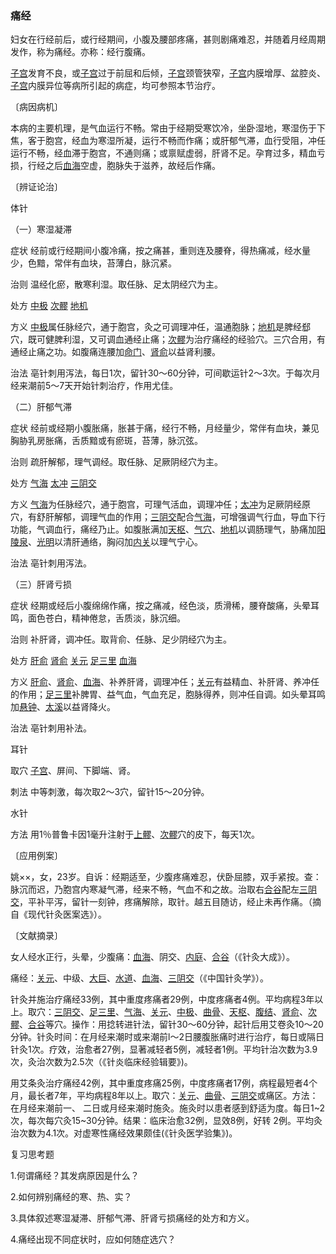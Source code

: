 ### 痛经

妇女在行经前后，或行经期间，小腹及腰部疼痛，甚则剧痛难忍，并随着月经周期发作，称为痛经。亦称：经行腹痛。

[子宫](https://www.gmzyjc.com/read/zjs/zjs3.4-0.1.3.5.0.md)发育不良，或[子宫](https://www.gmzyjc.com/read/zjs/zjs3.4-0.1.3.5.0.md)过于前屈和后倾，[子宫](https://www.gmzyjc.com/read/zjs/zjs3.4-0.1.3.5.0.md)颈管狭窄，[子宫](https://www.gmzyjc.com/read/zjs/zjs3.4-0.1.3.5.0.md)内膜增厚、盆腔炎、[子宫](https://www.gmzyjc.com/read/zjs/zjs3.4-0.1.3.5.0.md)内膜异位等病所引起的病症，均可参照本节治疗。

〔病因病机〕

本病的主要机理，是气血运行不畅。常由于经期受寒饮冷，坐卧湿地，寒湿伤于下焦，客于胞宫，经血为寒湿所凝，运行不畅而作痛；或肝郁气滞，血行受阻，冲任运行不畅，经血滞于胞宫，不通则痛；或禀赋虚弱，肝肾不足。孕育过多，精血亏损，行经之后[血海](https://www.gmzyjc.com/read/zjs/zjs3.1.4-6-0.0.1.3.10.md)空虚，胞脉失于滋养，故经后作痛。

〔辨证论治〕

体针

（一）寒湿凝滞

症状  经前或行经期间小腹冷痛，按之痛甚，重则连及腰脊，得热痛减，经水量少，色黯，常伴有血块，苔薄白，脉沉紧。

治则  温经化瘀，散寒利湿。取任脉、足太阴经穴为主。

处方  [中极](https://www.gmzyjc.com/read/zjs/zjs3.2.1-0.1.1.3.3.md)  [次髎](https://www.gmzyjc.com/read/zjs/zjs3.1.7-8-0.0.1.3.32.md)  [地机](https://www.gmzyjc.com/read/zjs/zjs3.1.4-6-0.0.1.3.8.md)

方义  [中极](https://www.gmzyjc.com/read/zjs/zjs3.2.1-0.1.1.3.3.md)属任脉经穴，通于胞宫，灸之可调理冲任，温通胞脉；[地机](https://www.gmzyjc.com/read/zjs/zjs3.1.4-6-0.0.1.3.8.md)是脾经郄穴，既可健脾利湿，又可调血通经止痛；[次髎](https://www.gmzyjc.com/read/zjs/zjs3.1.7-8-0.0.1.3.32.md)为治疗痛经的经验穴。三穴合用，有通经止痛之功。如腹痛连腰加[命门](https://www.gmzyjc.com/read/zjs/zjs3.2.2-0.0.1.3.4.md)、[肾俞](https://www.gmzyjc.com/read/zjs/zjs3.1.7-8-0.0.1.3.23.md)以益肾利腰。

治法  亳针刺用泻法，每日1次，留针30～60分钟，可间歇运针2～3次。于每次月经来潮前5～7天开始针刺治疗，作用尤佳。

（二）肝郁气滞

症状  经前或经期小腹胀痛，胀甚于痛，经行不畅，月经量少，常伴有血块，兼见胸胁乳房胀痛，舌质黯或有瘀斑，苔薄，脉沉弦。

治则  疏肝解郁，理气调经。取任脉、足厥阴经穴为主。

处方  [气海](https://www.gmzyjc.com/read/zjs/zjs3.2.1-0.1.1.3.6.md)  [太冲](https://www.gmzyjc.com/read/zjs/zjs3.1.9-12-0.0.4.3.3.md)  [三阴交](https://www.gmzyjc.com/read/zjs/zjs3.1.4-6-0.0.1.3.6.md)

方义  [气海](https://www.gmzyjc.com/read/zjs/zjs3.2.1-0.1.1.3.6.md)为任脉经穴，通于胞宫，可理气活血，调理冲任；[太冲](https://www.gmzyjc.com/read/zjs/zjs3.1.9-12-0.0.4.3.3.md)为足厥阴经原穴，有舒肝解郁，调理气血的作用；[三阴交](https://www.gmzyjc.com/read/zjs/zjs3.1.4-6-0.0.1.3.6.md)配合[气海](https://www.gmzyjc.com/read/zjs/zjs3.2.1-0.1.1.3.6.md)，可增强调气行血，导血下行功能，气调血行，痛经乃止。如腹胀满加[天枢](https://www.gmzyjc.com/read/zjs/zjs3.1.1-3-0.1.3.3.25.md)、[气穴](https://www.gmzyjc.com/read/zjs/zjs3.1.7-8-0.0.2.3.13.md)、[地机](https://www.gmzyjc.com/read/zjs/zjs3.1.4-6-0.0.1.3.8.md)以调肠理气，胁痛加[阳陵泉](https://www.gmzyjc.com/read/zjs/zjs3.1.9-12-0.0.3.3.34.md)、[光明](https://www.gmzyjc.com/read/zjs/zjs3.1.9-12-0.0.3.3.37.md)以清肝通络，胸闷加[内关](https://www.gmzyjc.com/read/zjs/zjs3.1.9-12-0.0.1.3.6.md)以理气宁心。

治法  亳针刺用泻法。

（三）肝肾亏损

症状  经期或经后小腹绵绵作痛，按之痛减，经色淡，质滑稀，腰脊酸痛，头晕耳鸣，面色苍白，精神倦怠，舌质淡，脉沉细。

治则  补肝肾，调冲任。取背俞、任脉、足少阴经穴为主。

处方  [肝俞](https://www.gmzyjc.com/read/zjs/zjs3.1.7-8-0.0.1.3.18.md)  [肾俞](https://www.gmzyjc.com/read/zjs/zjs3.1.7-8-0.0.1.3.23.md)  [关元](https://www.gmzyjc.com/read/zjs/zjs3.2.1-0.1.1.3.4.md)  [足三里](https://www.gmzyjc.com/read/zjs/zjs3.1.1-3-0.1.3.3.36.md)  [血海](https://www.gmzyjc.com/read/zjs/zjs3.1.4-6-0.0.1.3.10.md)

方义  [肝俞](https://www.gmzyjc.com/read/zjs/zjs3.1.7-8-0.0.1.3.18.md)、[肾俞](https://www.gmzyjc.com/read/zjs/zjs3.1.7-8-0.0.1.3.23.md)、[血海](https://www.gmzyjc.com/read/zjs/zjs3.1.4-6-0.0.1.3.10.md)、补养肝肾，调理冲任；[关元](https://www.gmzyjc.com/read/zjs/zjs3.2.1-0.1.1.3.4.md)有益精血、补肝肾、养冲任的作用；[足三里](https://www.gmzyjc.com/read/zjs/zjs3.1.1-3-0.1.3.3.36.md)补脾胃、益气血，气血充足，胞脉得养，则冲任自调。如头晕耳鸣加[悬钟](https://www.gmzyjc.com/read/zjs/zjs3.1.9-12-0.0.3.3.39.md)、[太溪](https://www.gmzyjc.com/read/zjs/zjs3.1.7-8-0.0.2.3.3.md)以益肾降火。

治法  亳针刺用补法。

耳针

取穴  [子宫](https://www.gmzyjc.com/read/zjs/zjs3.4-0.1.3.5.0.md)、屏间、下脚端、肾。

刺法  中等刺激，每次取2～3穴，留针15～20分钟。

水针

方法  用1％普鲁卡因1毫升注射于[上髎](https://www.gmzyjc.com/read/zjs/zjs3.1.7-8-0.0.1.3.31.md)、[次髎](https://www.gmzyjc.com/read/zjs/zjs3.1.7-8-0.0.1.3.32.md)穴的皮下，每天1次。

〔应用例案〕

姚××，女，23岁。自诉：经期适至，少腹疼痛难忍，伏卧屈膝，双手紧按。查：脉沉而迟，乃胞宫内寒凝气滞，经来不畅，气血不和之故。治取右[合谷](https://www.gmzyjc.com/read/zjs/zjs3.1.1-3-0.1.2.3.4.md)配左[三阴交](https://www.gmzyjc.com/read/zjs/zjs3.1.4-6-0.0.1.3.6.md)，平补平泻，留针一刻钟，疼痛解除，取针。越五目随访，经止未再作痛。（摘自《现代针灸医案选》）。

〔文献摘录〕

女人经水正行，头晕，少腹痛：[血海](https://www.gmzyjc.com/read/zjs/zjs3.1.4-6-0.0.1.3.10.md)、阴交、[内庭](https://www.gmzyjc.com/read/zjs/zjs3.1.1-3-0.1.3.3.44.md)、[合谷](https://www.gmzyjc.com/read/zjs/zjs3.1.1-3-0.1.2.3.4.md)（《针灸大成》）。

痛经：[关元](https://www.gmzyjc.com/read/zjs/zjs3.2.1-0.1.1.3.4.md)、中级、[大巨](https://www.gmzyjc.com/read/zjs/zjs3.1.1-3-0.1.3.3.27.md)、[水道](https://www.gmzyjc.com/read/zjs/zjs3.1.1-3-0.1.3.3.28.md)、[血海](https://www.gmzyjc.com/read/zjs/zjs3.1.4-6-0.0.1.3.10.md)、[三阴交](https://www.gmzyjc.com/read/zjs/zjs3.1.4-6-0.0.1.3.6.md)（《中国针灸学》）。

针灸并施治疗痛经33例，其中重度疼痛者29例，中度疼痛者4例。平均病程3年以上。取穴：[三阴交](https://www.gmzyjc.com/read/zjs/zjs3.1.4-6-0.0.1.3.6.md)、[足三里](https://www.gmzyjc.com/read/zjs/zjs3.1.1-3-0.1.3.3.36.md)、[气海](https://www.gmzyjc.com/read/zjs/zjs3.2.1-0.1.1.3.6.md)、[关元](https://www.gmzyjc.com/read/zjs/zjs3.2.1-0.1.1.3.4.md)、[中极](https://www.gmzyjc.com/read/zjs/zjs3.2.1-0.1.1.3.3.md)、[曲骨](https://www.gmzyjc.com/read/zjs/zjs3.2.1-0.1.1.3.2.md)、[天枢](https://www.gmzyjc.com/read/zjs/zjs3.1.1-3-0.1.3.3.25.md)、[腹结](https://www.gmzyjc.com/read/zjs/zjs3.1.4-6-0.0.1.3.14.md)、[肾俞](https://www.gmzyjc.com/read/zjs/zjs3.1.7-8-0.0.1.3.23.md)、[次髎](https://www.gmzyjc.com/read/zjs/zjs3.1.7-8-0.0.1.3.32.md)、[合谷](https://www.gmzyjc.com/read/zjs/zjs3.1.1-3-0.1.2.3.4.md)等穴。操作：用捻转进针法，留针30～60分钟，起针后用艾卷灸10～20分钟。针灸时间：在月经来潮时或来潮前l～2日腰腹胀痛时进行治疗，每日或隔日针灸1次。疗效，治愈者27例，显著减轻者5例，减轻者1例。平均针治次数为3.9次，灸治次数为2.5次（《针炎临床经验辑要》)。

用艾条灸治疗痛经42例，其中重度疼痛25例，中度疼痛者17例，病程最短者4个月，最长者7年，平均病程8年以上。取穴：[关元](https://www.gmzyjc.com/read/zjs/zjs3.2.1-0.1.1.3.4.md)、[曲骨](https://www.gmzyjc.com/read/zjs/zjs3.2.1-0.1.1.3.2.md)、[三阴交](https://www.gmzyjc.com/read/zjs/zjs3.1.4-6-0.0.1.3.6.md)或痛区。方法：在月经来潮前一、 二日或月经来潮时施灸。施灸时以患者感到舒适为度。每日1~2次，每次每穴灸15~30分钟。结果：临床治愈32例，显效8例，好转
2例。平均灸治次数为4.1次。对虚寒性痛经效果颇佳(《针灸医学验集》)。

复习思考题

1.何谓痛经？其发病原因是什么？

2.如何辨别痛经的寒、热、实？

3.具体叙述寒湿凝滞、肝郁气滞、肝肾亏损痛经的处方和方义。

4.痛经出现不同症状时，应如何随症选穴？
